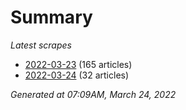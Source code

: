 # Summary
*Latest scrapes*
* [2022-03-23](https://github.com/nuuuwan/news_lk/blob/data/news_lk.2022-03-23.json) (165 articles)
* [2022-03-24](https://github.com/nuuuwan/news_lk/blob/data/news_lk.2022-03-24.json) (32 articles)

*Generated at 07:09AM, March 24, 2022*